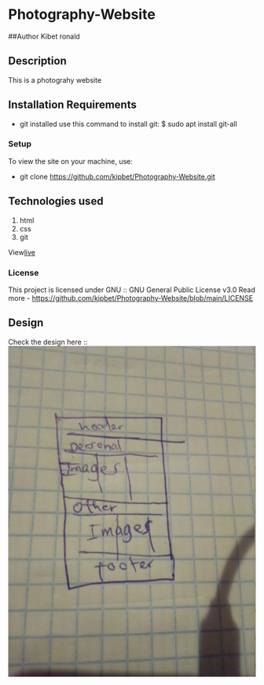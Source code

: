 # Photography-Website
##Author
Kibet ronald
## Description
This is a photograhy website
## Installation Requirements
* git installed
use this command to install git:
 $ sudo apt install git-all
### Setup
To view the site on your machine, use:
* git clone https://github.com/kipbet/Photography-Website.git

## Technologies used
1. html
2. css
3. git

View[live](https://kipbet.github.io/Photography-Website/)

### License
This project is licensed under GNU :: GNU General Public License v3.0
Read more - https://github.com/kipbet/Photography-Website/blob/main/LICENSE

## Design
Check the design here ::
![](./images/design2.jpg)
